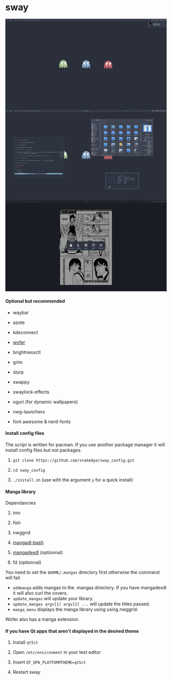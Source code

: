 # sway

![rice](screenshot.png)

#### Optional but recommended

- waybar

- azote

- kdeconnect

- [wofer](https://gitlab.com/snakedye/wofer)

- brightnessctl

- grim

- slurp

- swappy

- swaylock-effects

- oguri (for dynamic wallpapers)

- nwg-launchers

- font awesome & nerd-fonts

#### Install config files

The script is written for pacman. If you use another package manager it will install config files but not packages.

1. `git clone https://github.com/snakedye/sway_config.git`

2. `cd sway_config`

3. `./install.sh` (use with the argument `y` for a quick install)

#### Manga library

Dependancies

1. imv

2. fish

3. nwggrid

4. [mangadl-bash](https://github.com/Akianonymus/mangadl-bash)

5. [mangadexdl](https://github.com/frozenpandaman/mangadex-dl) (optionnal)

6. fd (optionnal)

You need to set the `$HOME/.mangas` directory first otherwise the command will fail.

- `addmanga` adds mangas to the .mangas directory. If you have mangadexdl it will also curl the covers.
- `update_mangas` will update your library.
- `update_mangas argv[1] argv[2] ...` will update the titles passed.
- `manga_menu` displays the manga library using using nwggrid.

Wofer also has a manga extension.

#### If you have Qt apps that aren't displayed in the desired theme

1. Install `qt5ct`

2. Open `/etc/environment` in your text editor

3. Insert `QT_QPA_PLATFORMTHEME=qt5ct`

4. Restart sway
